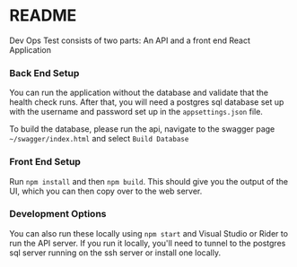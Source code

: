 # README #

Dev Ops Test consists of two parts: An API and a front end React Application

### Back End Setup ###
You can run the application without the database
and validate that the health check runs.  After that,
you will need a postgres sql database set up with the username
and password set up in the `appsettings.json` file.

To build the database, please run the api, navigate to the
swagger page `~/swagger/index.html` and select `Build Database`

### Front End Setup ###
Run `npm install` and then `npm build`.  This should give you the output
of the UI, which you can then copy over to the web server.


### Development Options ###
You can also run these locally using `npm start` and Visual Studio or Rider 
to run the API server.  If you run it locally, you'll need to tunnel
to the postgres sql server running on the ssh server
or install one locally.